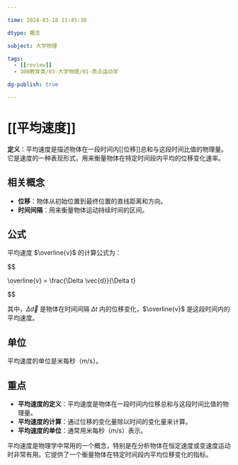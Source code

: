 ```yaml
---

time: 2024-03-18 11:45:30

dtype: 概念

subject: 大学物理

tags:
  - [[review]]
  - 300教育类/03-大学物理/01-质点运动学

dg-publish: true

---
```


# [[平均速度]]

**定义**：平均速度是描述物体在一段时间内[[位移]]总和与这段时间比值的物理量。它是速度的一种表现形式，用来衡量物体在特定时间段内平均的位移变化速率。

## 相关概念
- **位移**：物体从初始位置到最终位置的直线距离和方向。
- **时间间隔**：用来衡量物体运动持续时间的区间。

## 公式

平均速度 $\overline{v}$ 的计算公式为：

$$

\overline{v} = \frac{\Delta \vec{d}}{\Delta t}

$$

其中，$\Delta \vec{d}$ 是物体在时间间隔 $\Delta t$ 内的位移变化，$\overline{v}$ 是这段时间内的平均速度。

## 单位

平均速度的单位是米每秒（m/s）。

## 重点
- **平均速度的定义**：平均速度是物体在一段时间内位移总和与这段时间比值的物理量。
- **平均速度的计算**：通过位移的变化量除以时间的变化量来计算。
- **平均速度的单位**：通常用米每秒（m/s）表示。

平均速度是物理学中常用的一个概念，特别是在分析物体在恒定速度或变速度运动时非常有用。它提供了一个衡量物体在特定时间段内平均位移变化的指标。

